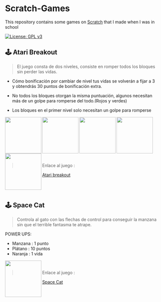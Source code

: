# Scratch-Games
This repository contains some games on [Scratch](https://scratch.mit.edu/) that I made when I was in school

[![License: GPL v3](https://img.shields.io/badge/License-GPLv3-blue.svg)](https://www.gnu.org/licenses/gpl-3.0)

## 🕹 Atari Breakout 
>  El juego consta de dos niveles, consiste en romper todos los bloques sin perder las vidas.

- Cómo bonificación por cambiar de nivel tus vidas se volverán a fijar a 3 y obtendrás 30 puntos de bonificación extra.

- No todos los bloques otorgan la misma puntuación, algunos necesitan más de un golpe para romperse del todo.(Rojos y verdes)

- Los bloques en el primer nivel solo necesitan un golpe para romperse

<img align="left" width="120" height="120" src="https://user-images.githubusercontent.com/71594504/97096174-8e9d1080-1668-11eb-980c-a53b6e4b739f.PNG">
<img align="left" width="120" height="120" src="https://user-images.githubusercontent.com/71594504/97096175-8fce3d80-1668-11eb-950a-3867c8ab860f.PNG">
<img align="left" width="120" height="120" src="https://user-images.githubusercontent.com/71594504/97096176-90ff6a80-1668-11eb-9fab-0051725d5324.PNG">
<img align="left" width="120" height="120" src="https://user-images.githubusercontent.com/71594504/97428839-d9dc4b00-1916-11eb-9353-147c2ff632c2.PNG">
<img align="left" width="120" height="120" src="https://user-images.githubusercontent.com/71594504/97096224-403c4180-1669-11eb-87d4-600d35346edf.PNG">

&emsp;
> Enlace al juego :

[Atari breakout](https://scratch.mit.edu/projects/134903866)

<br>
<br>

## 🕹 Space Cat 

>Controla al gato con las flechas de control para conseguir la manzana sin que el terrible fantasma te atrape.

POWER UPS:

- Manzana : 1 punto
- Plátano : 10 puntos
- Naranja : 1 vida

<img align="left" width="120" height="120" src="https://user-images.githubusercontent.com/71594504/97096229-4a5e4000-1669-11eb-92e4-cf16d94135a7.PNG">

&emsp;
> Enlace al juego : &emsp;

[Space Cat](https://scratch.mit.edu/projects/86909411)


